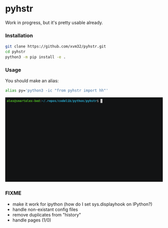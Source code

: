 # pyhstr

Work in progress, but it's pretty usable already.

### Installation

```bash
git clone https://github.com/xvm32/pyhstr.git
cd pyhstr
python3 -m pip install -e .
```

### Usage

You should make an alias:

```bash
alias py='python3 -ic "from pyhstr import hh"'
```

![screenshot](pyhstr.gif)

### FIXME 

- make it work for ipython (how do I set sys.displayhook on IPython?)
- handle non-existant config files
- remove duplicates from "history"
- handle pages (1/0)